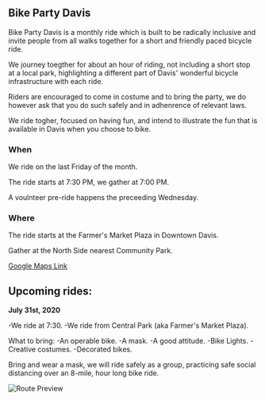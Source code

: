 ## **Bike Party Davis**

Bike Party Davis is a monthly ride which is built to be radically inclusive and invite people from all walks together for a short and friendly paced bicycle ride. 

We journey toegther for about an hour of riding, not including a short stop at a local park, highlighting a different part of Davis' wonderful bicycle infrastructure with each ride. 

Riders are encouraged to come in costume and to bring the party, we do however ask that you do such safely and in adhenrence of relevant laws. 

We ride togher, focused on having fun, and intend to illustrate the fun that is available in Davis when you choose to bike. 

### **When**

We ride on the last Friday of the month. <br>

The ride starts at 7:30 PM, we gather at 7:00 PM. 

A voulnteer pre-ride happens the preceeding Wednesday.

### **Where**

The ride starts at the Farmer's Market Plaza in Downtown Davis.

Gather at the North Side nearest Community Park.

[Google Maps Link](https://goo.gl/maps/xGCGkKqiZqXwbfjMA)


## **Upcoming rides:** 

**July 31st, 2020**

-We ride at 7:30.
-We ride from Central Park (aka Farmer's Market Plaza). 

What to bring:
-An operable bike.
-A mask. 
-A good attitude.
-Bike Lights. 
-Creative costumes.
-Decorated bikes.

Bring and wear a mask, we will ride safely as a group, practicing safe social distancing over an 8-mile, hour long bike ride. 

![Route Preview](https://www.google.com/maps/d/u/0/viewer?mid=1f8th4JJHlKVf-XGI6f0UoJfNtTc6IWVi&ll=38.54676093884138%2C-121.73671150000001&z=15)




